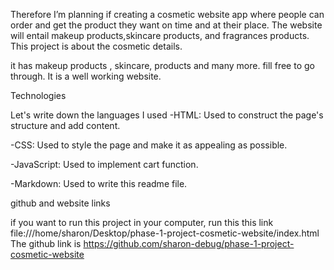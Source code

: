 Therefore I’m planning if creating a cosmetic website app where people can order and get the product they want on time and at their place. The website  will entail makeup products,skincare products, and  fragrances products. This project is about the cosmetic details.




it has makeup products , skincare, products and many more.
fill free to go through.
It is a well working website.


Technologies

Let's write down the languages I used
-HTML: Used to construct the page's structure and add content.

-CSS: Used to style the page and make it as appealing as possible.

-JavaScript: Used to implement cart function.

-Markdown: Used to write this readme file.

github and website links

if you want to run this project in your computer, run this this link file:///home/sharon/Desktop/phase-1-project-cosmetic-website/index.html
The github link is https://github.com/sharon-debug/phase-1-project-cosmetic-website